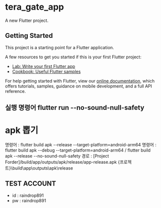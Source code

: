 # tera_gate_app

A new Flutter project.

## Getting Started

This project is a starting point for a Flutter application.

A few resources to get you started if this is your first Flutter project:

- [Lab: Write your first Flutter app](https://flutter.dev/docs/get-started/codelab)
- [Cookbook: Useful Flutter samples](https://flutter.dev/docs/cookbook)

For help getting started with Flutter, view our
[online documentation](https://flutter.dev/docs), which offers tutorials,
samples, guidance on mobile development, and a full API reference.

## 실행 명령어 flutter run --no-sound-null-safety
# apk 뽑기 
명령어 : flutter build apk --release --target-platform=android-arm64
명령어 : flutter build apk --debug --target-platform=android-arm64
/ flutter build apk --release --no-sound-null-safety
경로 : [Project Forder]/build/app/outputs/apk/release/app-release.apk
{프로젝트}\build\app\outputs\apk\release

## TEST ACCOUNT 
* id : raindrop891
* pw : raindrop891
